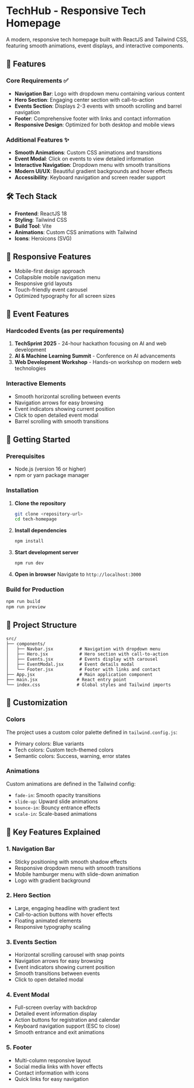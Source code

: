 # TechHub - Responsive Tech Homepage

A modern, responsive tech homepage built with ReactJS and Tailwind CSS, featuring smooth animations, event displays, and interactive components.

## 🚀 Features

### Core Requirements ✅
- **Navigation Bar**: Logo with dropdown menu containing various content
- **Hero Section**: Engaging center section with call-to-action
- **Events Section**: Displays 2-3 events with smooth scrolling and barrel navigation
- **Footer**: Comprehensive footer with links and contact information
- **Responsive Design**: Optimized for both desktop and mobile views

### Additional Features ✨
- **Smooth Animations**: Custom CSS animations and transitions
- **Event Modal**: Click on events to view detailed information
- **Interactive Navigation**: Dropdown menu with smooth transitions
- **Modern UI/UX**: Beautiful gradient backgrounds and hover effects
- **Accessibility**: Keyboard navigation and screen reader support

## 🛠️ Tech Stack

- **Frontend**: ReactJS 18
- **Styling**: Tailwind CSS
- **Build Tool**: Vite
- **Animations**: Custom CSS animations with Tailwind
- **Icons**: Heroicons (SVG)

## 📱 Responsive Features

- Mobile-first design approach
- Collapsible mobile navigation menu
- Responsive grid layouts
- Touch-friendly event carousel
- Optimized typography for all screen sizes

## 🎯 Event Features

### Hardcoded Events (as per requirements)
1. **TechSprint 2025** - 24-hour hackathon focusing on AI and web development
2. **AI & Machine Learning Summit** - Conference on AI advancements
3. **Web Development Workshop** - Hands-on workshop on modern web technologies

### Interactive Elements
- Smooth horizontal scrolling between events
- Navigation arrows for easy browsing
- Event indicators showing current position
- Click to open detailed event modal
- Barrel scrolling with smooth transitions

## 🚀 Getting Started

### Prerequisites
- Node.js (version 16 or higher)
- npm or yarn package manager

### Installation

1. **Clone the repository**
   ```bash
   git clone <repository-url>
   cd tech-homepage
   ```

2. **Install dependencies**
   ```bash
   npm install
   ```

3. **Start development server**
   ```bash
   npm run dev
   ```

4. **Open in browser**
   Navigate to `http://localhost:3000`

### Build for Production

```bash
npm run build
npm run preview
```

## 📁 Project Structure

```
src/
├── components/
│   ├── Navbar.jsx          # Navigation with dropdown menu
│   ├── Hero.jsx            # Hero section with call-to-action
│   ├── Events.jsx          # Events display with carousel
│   ├── EventModal.jsx      # Event details modal
│   └── Footer.jsx          # Footer with links and contact
├── App.jsx                 # Main application component
├── main.jsx               # React entry point
└── index.css              # Global styles and Tailwind imports
```

## 🎨 Customization

### Colors
The project uses a custom color palette defined in `tailwind.config.js`:
- Primary colors: Blue variants
- Tech colors: Custom tech-themed colors
- Semantic colors: Success, warning, error states

### Animations
Custom animations are defined in the Tailwind config:
- `fade-in`: Smooth opacity transitions
- `slide-up`: Upward slide animations
- `bounce-in`: Bouncy entrance effects
- `scale-in`: Scale-based animations

## 🌟 Key Features Explained

### 1. Navigation Bar
- Sticky positioning with smooth shadow effects
- Responsive dropdown menu with smooth transitions
- Mobile hamburger menu with slide-down animation
- Logo with gradient background

### 2. Hero Section
- Large, engaging headline with gradient text
- Call-to-action buttons with hover effects
- Floating animated elements
- Responsive typography scaling

### 3. Events Section
- Horizontal scrolling carousel with snap points
- Navigation arrows for easy browsing
- Event indicators showing current position
- Smooth transitions between events
- Click to open detailed modal

### 4. Event Modal
- Full-screen overlay with backdrop
- Detailed event information display
- Action buttons for registration and calendar
- Keyboard navigation support (ESC to close)
- Smooth entrance and exit animations

### 5. Footer
- Multi-column responsive layout
- Social media links with hover effects
- Contact information with icons
- Quick links for easy navigation

